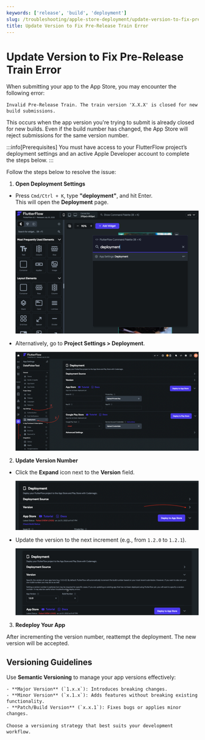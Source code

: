 ```yaml
---
keywords: ['release', 'build', 'deployment']
slug: /troubleshooting/apple-store-deployment/update-version-to-fix-pre-release-train-error
title: Update Version to Fix Pre-Release Train Error
---
```


# Update Version to Fix Pre-Release Train Error

When submitting your app to the App Store, you may encounter the following error:

  ```text
  Invalid Pre-Release Train. The train version 'X.X.X' is closed for new build submissions.
  ```

This occurs when the app version you're trying to submit is already closed for new builds. Even if the build number has changed, the App Store will reject submissions for the same version number.

:::info[Prerequisites]
You must have access to your FlutterFlow project’s deployment settings and an active Apple Developer account to complete the steps below.
:::

Follow the steps below to resolve the issue:

1. **Open Deployment Settings**

  - Press `Cmd/Ctrl + K`, type **"deployment"**, and hit Enter.  
    This will open the **Deployment** page.

    ![](../../assets/20250430121353111041.png)

  - Alternatively, go to **Project Settings > Deployment**.

    ![](../../assets/20250430121353323352.png)

2. **Update Version Number**

  - Click the **Expand** icon next to the **Version** field.

    ![](../../assets/20250430121353635504.png)

  - Update the version to the next increment (e.g., from `1.2.0` to `1.2.1`).

    ![](../../assets/20250430121353926967.gif)

3. **Redeploy Your App**

  After incrementing the version number, reattempt the deployment. The new version will be accepted.

## Versioning Guidelines

  Use **Semantic Versioning** to manage your app versions effectively:

    - **Major Version** (`1.x.x`): Introduces breaking changes.
    - **Minor Version** (`x.1.x`): Adds features without breaking existing functionality.
    - **Patch/Build Version** (`x.x.1`): Fixes bugs or applies minor changes.

    Choose a versioning strategy that best suits your development workflow.